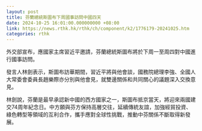 ```yaml
---
layout: post
title: 芬蘭總統斯圖布下周國事訪問中國四天
date: 2024-10-25 16:01:00.000000000 +08:00
link: https://news.rthk.hk/rthk/ch/component/k2/1776179-20241025.htm
categories: rthk
---
```


外交部宣布，應國家主席習近平邀請，芬蘭總統斯圖布將於下周一至周四對中國進行國事訪問。

發言人林劍表示，斯圖布訪華期間，習近平將與他會談，國務院總理李強、全國人大常委會委員長趙樂際亦分別與他會見，就雙邊關係和共同關心的議題深入交換意見。

林劍說，芬蘭是最早承認新中國的西方國家之一，斯圖布抵京當天，將迎來兩國建交74周年紀念日。中方願與芬方保持高層交往，延續傳統友誼，加強經貿投資、綠色轉型等領域的互利合作，攜手應對全球性挑戰，推動中芬關係不斷取得新發展。
